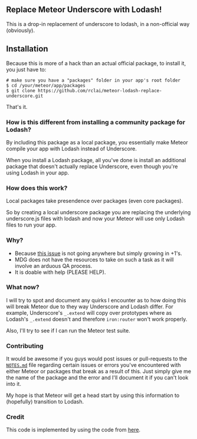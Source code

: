 ## Replace Meteor Underscore with Lodash!

This is a drop-in replacement of underscore to lodash, in a non-official way (obviously).

## Installation

Because this is more of a hack than an actual official package, to install it, you just have to:

```
# make sure you have a "packages" folder in your app's root folder
$ cd /your/meteor/app/packages
$ git clone https://github.com/rclai/meteor-lodash-replace-underscore.git
```

That's it.

### How is this different from installing a community package for Lodash?

By including this package as a local package, you essentially make Meteor compile your app with Lodash instead of Underscore. 

When you install a Lodash package, all you've done is install an additional package that doesn't actually replace Underscore, even though you're using Lodash in your app.

### How does this work?

Local packages take presendence over packages (even core packages). 

So by creating a local underscore package you are replacing the underlying underscore.js files with lodash and now your Meteor will use only Lodash files to run your app.

### Why?

- Because [this issue](https://github.com/meteor/meteor/issues/1009) is not going anywhere but simply growing in +1's.
- MDG does not have the resources to take on such a task as it will involve an arduous QA process.
- It is doable with help (PLEASE HELP).

### What now?

I will try to spot and document any quirks I encounter as to how doing this will break Meteor due to they way Underscore and Lodash differ. For example, Underscore's `_.extend` will copy over prototypes where as Lodash's `_.extend` doesn't and therefore `iron:router` won't work properly.

Also, I'll try to see if I can run the Meteor test suite.

### Contributing

It would be awesome if you guys would post issues or pull-requests to the [`NOTES.md`](https://github.com/rclai/meteor-lodash-replace-underscore/blob/master/NOTES.md) file regarding certain issues or errors you've encountered with either Meteor or packages that break as a result of this. Just simply give me the name of the package and the error and I'll document it if you can't look into it.

My hope is that Meteor will get a head start by using this information to (hopefully) transition to Lodash.

### Credit

This code is implemented by using the code from [here](https://github.com/stevezhu/meteor-lodash).
